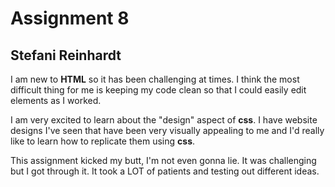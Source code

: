 # Assignment 8
## Stefani Reinhardt

I am new to **HTML** so it has been challenging at times.  I think the most difficult thing for me is keeping my code clean so that I could easily edit elements as I worked.  

I am very excited to learn about the "design" aspect of **css**. I have website designs I've seen that have been very visually appealing to me and I'd really like to learn how to replicate them using **css**.

This assignment kicked my butt, I'm not even gonna lie.  It was challenging but I got through it.  It took a LOT of patients and testing out different ideas.
